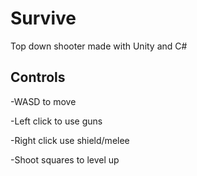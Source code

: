 # Survive
Top down shooter made with Unity and C#

## Controls
-WASD to move

-Left click to use guns

-Right click use shield/melee 

-Shoot squares to level up
